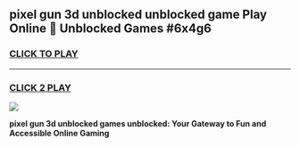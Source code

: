 
## pixel gun 3d unblocked unblocked game Play Online 👋 Unblocked Games #6x4g6
<h3>
<a href="https://premium.freeplayer.one?title=pixel_gun_3d_unblocked&ref=21F">CLICK TO PLAY</a></h3>
<hr>

<h3>
<a href="https://premium.freeplayer.one?title=pixel_gun_3d_unblocked&ref=21F">CLICK 2 PLAY</a>
  
</h3>

<a href="https://premium.freeplayer.one?title=pixel_gun_3d_unblocked&ref=21F/"><img src="https://clearcache.store/games.png"></a>


**pixel gun 3d unblocked games unblocked: Your Gateway to Fun and Accessible Online Gaming**
